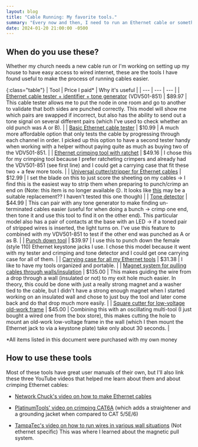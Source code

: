 ```yaml
---
layout: blog
title: "Cable Running: My favorite tools."
summary: "Every now and then, I need to run an Ethernet cable or something in/through the walls. These are the tools I have found useful for this."
date: 2024-01-20 21:00:00 -0500
---
```




## When do you use these?

Whether my church needs a new cable run or I'm working on setting up my house to have easy access to wired internet, these are the tools I have found useful to make the process of running cables easier.

{:class="table"}
| Tool | Price I paid* | Why it's useful |
| --- | --- | --- |
| [Ethernet cable tester + identifier + tone generator](https://www.amazon.com/gp/product/B085LPN71C) (VDV501-851) | $89.97 | This cable tester allows me to put the node in one room and go to another to validate that both sides are punched correctly. This model will show me which pairs are swapped if incorrect, but also has the ability to send out a tone signal on several different pairs (which I've used to check whether an old punch was A or B). |
| [Basic Ethernet cable tester](https://www.amazon.com/gp/product/B072LJYHKP) | $10.99 | A much more affordable option that only tests the cable by progressing through each channel in order. I picked up this option to have a second tester handy when working with a helper without paying quite as much as buying two of the VDV501-851. |
| [Ethernet crimping tool with ratchet](https://www.amazon.com/gp/product/B076MGPQZQ) | $49.16 | I chose this for my crimping tool because I prefer ratcheting crimpers and already had the VDV501-851 (see first line) and I could get a carrying case that fit these two + a few more tools. |
| [Universal cutter/stripper for Ethernet cables](https://www.amazon.com/gp/product/B000HRWOTQ) | $12.99 | I set the blade on this to just score the sheeting on my cables -> I find this is the easiest way to strip them when preparing to punch/crimp an end on (Note: this item is no longer available ☹. It looks like [this](https://www.newegg.com/trendnet-tc-ct70/p/N82E16899166002) may be a suitable replacement?? I haven't tested this one though) |
| [Tone detector](https://www.amazon.com/gp/product/B07ZWCM8L5) | $44.99 | This can pair with any tone generator to make finding un-terminated cables easier (useful for when doing a bunch -> crimp one end, then tone it and use this tool to find it on the other end). This particular model also has a pair of contacts at the base with an LED -> if a toned pair of stripped wires is inserted, the light turns on. I've use this feature to combined with my VDV501-851 to test if the other end was punched as A or as B. |
| [Punch down tool](https://www.amazon.com/gp/product/B08J2DN6HC) | $39.97 | I use this to punch down the female (style 110) Ethernet keystone jacks I use. I chose this model because it went with my tester and crimping and tone detector and I could get one carrying case for all of them. |
| [Carrying case for all my Ethernet tools](https://www.amazon.com/gp/product/B0BMP5YH78/ref=ppx_yo_dt_b_search_asin_title?ie=UTF8&th=1) | $31.38 | I like to have my tools organized and portable. |
| [Magnet system for pulling cables through walls/insulation](https://www.amazon.com/gp/product/B00MW9A8AY) | $135.00 | This makes guiding the wire from a drop through a wall (insulated or not) to my exit hole much easier. In theory, this could be done with just a really strong magnet and a washer tied to the cable, but I didn't have a strong enough magnet when I started working on an insulated wall and chose to just buy the tool and later come back and do that drop much more easily. |
| [Square cutter for low-voltage old-work frame](https://www.amazon.com/gp/product/B074ZP362W) | $45.00 | Combining this with an oscillating multi-tool (I just bought a wired one from the box store), this makes cutting the hole to mount an old-work low-voltage frame in the wall (which I then mount the Ethernet jack to via a keystone plate) take only about 30 seconds. |


*All items listed in this document were purchased with my own money

## How to use these tools

Most of these tools have great user manuals of their own, but I'll also link these three YouTube videos that helped me learn about them and about crimping Ethernet cables:

* [Network Chuck's video on how to make Ethernet cables](https://www.youtube.com/watch?v=y8h5qY3zwic&ab_channel=NetworkChuck)

* [PlatinumTools' video on crimping CAT6A](https://www.youtube.com/watch?v=j7eZdize-p4&t=94s&ab_channel=PlatinumTools) (which adds a straightener and a grounding jacket when compared to CAT 5/5E/6)

* [TampaTec's video on how to run wires in various wall situations](https://www.youtube.com/watch?v=0cNC4AN_us4&ab_channel=TampaTec) (Not ethernet specific) This was where I learned about the magnetic pull system.